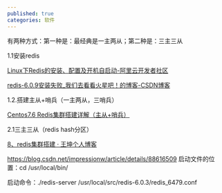 ```yaml
---
published: true
categories: 软件
---
```

有两种方式：第一种是：最经典是一主两从；第二种是：三主三从

1.1安装redis

[Linux下Redis的安装、配置及开机自启动-阿里云开发者社区](https://developer.aliyun.com/article/789869)

[redis-6.0.9安装失败_我们去看看火星吧！的博客-CSDN博客](https://blog.csdn.net/weixin_44187615/article/details/111079601)

1.2.搭建主从+哨兵（一主两从，三哨兵）

[Centos7.6 Redis集群搭建详解（主从+哨兵）](https://www.xionghaier.cn/archives/1276.html)

2.1三主三从（redis hash分区）

[8、redis集群搭建 · 王坤个人博客](https://wkcom.gitee.io/redis/8、redis集群搭建.html)

https://blog.csdn.net/impressionw/article/details/88616509 启动文件的位置：cd /usr/local/bin/

启动命令：./redis-server /usr/local/src/redis-6.0.3/redis_6479.conf